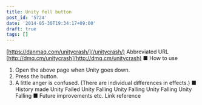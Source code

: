 ```yaml
---
title: Unity fell button
post_id: '5724'
date: '2014-05-30T19:34:17+09:00'
draft: true
tags: []
---
```


[https://danmaq.com/unitycrash/](/unitycrash/) Abbreviated URL [http://dmq.cm/unitycrash](http://dmq.cm/unitycrash) ■ How to use

1.  Open the above page when Unity goes down.
2.  Press the button.
3.  A little anger is confused. (There are individual differences in effects.) ■ History made Unity Failed Unity Falling Unity Falling Unity Falling Unity Falling ■ Future improvements etc. Link reference

